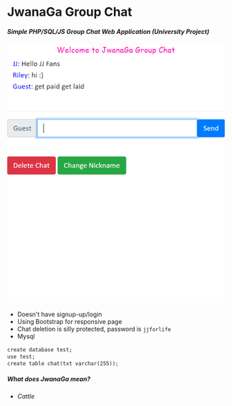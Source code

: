 # JwanaGa Group Chat
##### Simple PHP/SQL/JS Group Chat Web Application (University Project)
![](https://raw.githubusercontent.com/RenwaX23/JwanaGaChat/master/s.PNG)

- Doesn't have signup-up/login
- Using Bootstrap for responsive page
- Chat deletion is silly protected, password is `jjforlife`
- Mysql

```
create database test;
use test;
create table chat(txt varchar(255));
```

##### What does JwanaGa mean?
- ###### Cattle